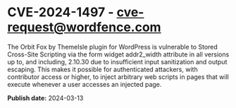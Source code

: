 # CVE-2024-1497 - cve-request@wordfence.com

The Orbit Fox by ThemeIsle plugin for WordPress is vulnerable to Stored Cross-Site Scripting via the form widget addr2_width attribute in all versions up to, and including, 2.10.30 due to insufficient input sanitization and output escaping. This makes it possible for authenticated attackers, with contributor access or higher, to inject arbitrary web scripts in pages that will execute whenever a user accesses an injected page.

**Publish date:** 2024-03-13
